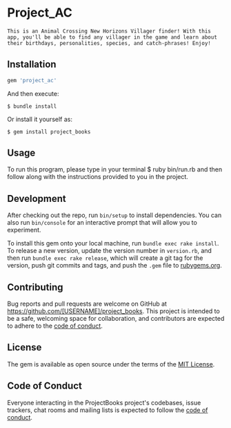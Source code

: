 # Project_AC

    This is an Animal Crossing New Horizons Villager finder! With this app, you'll be able to find any villager in the game and learn about their birthdays, personalities, species, and catch-phrases! Enjoy!

## Installation

```ruby
gem 'project_ac'
```

And then execute:

    $ bundle install

Or install it yourself as:

    $ gem install project_books

## Usage

To run this program, please type in your terminal $ ruby bin/run.rb and then follow along with the instructions provided to you in the project. 

## Development

After checking out the repo, run `bin/setup` to install dependencies. You can also run `bin/console` for an interactive prompt that will allow you to experiment.

To install this gem onto your local machine, run `bundle exec rake install`. To release a new version, update the version number in `version.rb`, and then run `bundle exec rake release`, which will create a git tag for the version, push git commits and tags, and push the `.gem` file to [rubygems.org](https://rubygems.org).

## Contributing

Bug reports and pull requests are welcome on GitHub at https://github.com/[USERNAME]/project_books. This project is intended to be a safe, welcoming space for collaboration, and contributors are expected to adhere to the [code of conduct](https://github.com/[USERNAME]/project_books/blob/master/CODE_OF_CONDUCT.md).


## License

The gem is available as open source under the terms of the [MIT License](https://opensource.org/licenses/MIT).

## Code of Conduct

Everyone interacting in the ProjectBooks project's codebases, issue trackers, chat rooms and mailing lists is expected to follow the [code of conduct](https://github.com/[USERNAME]/project_books/blob/master/CODE_OF_CONDUCT.md).
